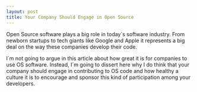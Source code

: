 ```yaml
---
layout: post
title: Your Company Should Engage in Open Source
---
```


<span class="drops">O</span>pen Source software plays a big role in today´s software industry. From newborn startups to tech giants like Google and Apple it represents a big deal on the way these companies develop their code.

I´m not going to argue in this article about how great it is for companies to use OS software. Instead, I´m going to dissert here why I do think that your company should engage in contributing to OS code and how healthy a culture it is to encourage and sponsor this kind of participation among your developers.

